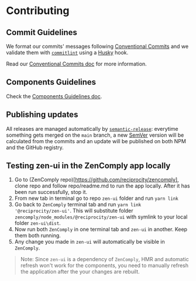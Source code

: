 # Contributing

## Commit Guidelines

We format our commits' messages following [Conventional Commits](https://www.conventionalcommits.org) and we validate them with [`commitlint`](https://commitlint.js.org/) using a [Husky](https://github.com/typicode/husky) hook.

Read our [Conventional Commits doc](./conventional-commits.md) for more information.

## Components Guidelines

Check the [Components Guidelines doc](./components-guidelines.md).

## Publishing updates

All releases are managed automatically by [`semantic-release`](https://semantic-release.gitbook.io/semantic-release): everytime something gets merged on the `main` branch, a new [SemVer](https://semver.org) version will be calculated from the commits and an update will be published on both NPM and the GitHub registry.

## Testing zen-ui in the ZenComply app locally

1. Go to (ZenComply repo)[https://github.com/reciprocity/zencomply], clone repo and follow repo/readme.md to run the app locally. After it has been run successfully, stop it.
2. From new tab in terminal go to repo `zen-ui` folder and run `yarn link`
3. Go back to `ZenComply` terminal tab and run `yarn link '@reciprocity/zen-ui'`. This will substitute folder `zencomply/node_modules/@reciprocity/zen-ui` with symlink to your local folder `zen-ui\dist`.
4. Now run both `ZenComply` in one terminal tab and `zen-ui` in another. Keep them both running.
5. Any change you made in `zen-ui` will automatically be visible in `ZenComply`.

> Note: Since `zen-ui` is a dependency of `ZenComply`, HMR and automatic refresh won't work for the components, you need to manually refresh the application after the your changes are rebuilt.
